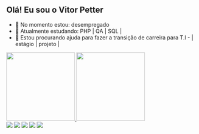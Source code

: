 ## Olá! Eu sou o Vitor Petter

- 🔭 No momento estou: desempregado
- 🌱 Atualmente estudando: PHP | QA | SQL |
- 🤔 Estou procurando ajuda para fazer a transição de carreira para T.I - | estágio | projeto |

<div>
  <a href="https://github.com/vitorpetter">
  <img height="180em" src="https://github-readme-stats.vercel.app/api?username=vitorpetter&show_icons=true&theme=dark&include_all_commits=true&count_private=true"/>
  <img height="180em" src="https://github-readme-stats.vercel.app/api/top-langs/?username=vitorpetter&layout=compact&langs_count=7&theme=dark"/>
</div>

  
<div>
    <a href="https://instagram.com/_vitorpetter" target="_blank"><img src="https://img.shields.io/badge/-Instagram-%23E4405F?style=for-the-badge&logo=instagram&logoColor=white" target="_blank"></a>
 	<a href="https://www.twitch.tv/neurosaniin" target="_blank"><img src="https://img.shields.io/badge/Twitch-9146FF?style=for-the-badge&logo=twitch&logoColor=white" target="_blank"></a>
 <a href="https://discord.gg/ggG4XBpQBg" target="_blank"><img src="https://img.shields.io/badge/Discord-7289DA?style=for-the-badge&logo=discord&logoColor=white" target="_blank"></a> 
  <a href = "mailto:vitorhmpetter@gmail.com"><img src="https://img.shields.io/badge/-Gmail-%23333?style=for-the-badge&logo=gmail&logoColor=white" target="_blank"></a>
  <a href="https://www.linkedin.com/in/vitorpetter/" target="_blank"><img src="https://img.shields.io/badge/-LinkedIn-%230077B5?style=for-the-badge&logo=linkedin&logoColor=white" target="_blank"></a>   
</div>



